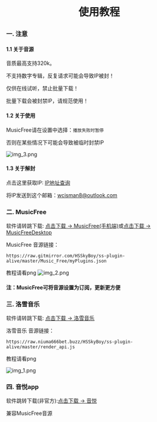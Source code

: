 # <p align="center">使用教程</p>


### 一. 注意
#### 1.1 关于音源

音质最高支持320k。

不支持数字专辑，反复请求可能会导致IP被封！

仅供在线试听，禁止批量下载！

批量下载会被封禁IP，请规范使用！

#### 1.2 关于使用

MusicFree请在设置中选择：`播放失败时暂停`

否则在某些情况下可能会导致被临时封禁IP

![img_3.png](source/注意1.png)

#### 1.3 关于解封

点击这里获取IP: [IP地址查询](https://ip125.com)

将IP发送到这个邮箱：wcisman8@outlook.com


### 二. MusicFree

软件请转跳下载: [点击下载 → MusicFree(手机端)](https://github.com/maotoumao/MusicFree/releases/)或[点击下载 → MusicFreeDesktop](https://github.com/maotoumao/MusicFreeDesktop/releases)

MusicFree 音源链接：
```any
https://raw.gitmirror.com/HSSkyBoy/ss-plugin-alive/master/Music_Free/myPlugins.json
```

教程请看png
![img_2.png](source/MusicFree.png)


#### 注：MusicFree可将音源设置为订阅，更新更方便


### 三. 洛雪音乐

软件请转跳下载: [点击下载 → 洛雪音乐](https://github.com/lyswhut/lx-music-mobile/releases/download/v1.4.2/lx-music-mobile-v1.4.2-arm64-v8a.apk)

洛雪音乐 音源链接：
```any
https://raw.niuma666bet.buzz/HSSkyBoy/ss-plugin-alive/master/render_api.js
```

教程请看png

![img_1.png](source/LxMusic.png)


### 四. 音悦app

软件跳转下载(非官方):[点击下载 → 音悦](https://www.123pan.com/s/cvqiVv-Fxpk.html)

兼容MusicFree音源